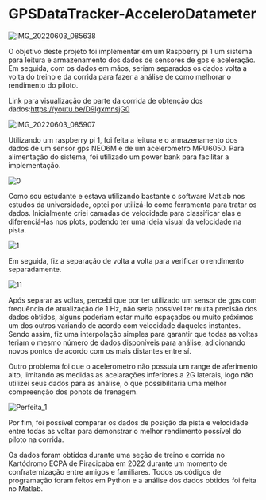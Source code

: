 # GPSDataTracker-AcceleroDatameter

![IMG_20220603_085638](https://github.com/mario-akira/GPSDataTracker-AcceleroDatameter/assets/152718950/39e69449-f0f7-42bc-8c26-003719c330ab)

O objetivo deste projeto foi implementar em um Raspberry pi 1 um sistema para leitura e armazenamento dos dados de sensores de gps e aceleração. Em seguida, com os dados em mãos, seriam separados os dados volta a volta do treino e da corrida para fazer a análise de como melhorar o rendimento do piloto. 

Link para visualização de parte da corrida de obtenção dos dados:https://youtu.be/D9IgxmnsjG0


![IMG_20220603_085907](https://github.com/mario-akira/GPSDataTracker-AcceleroDatameter/assets/152718950/1776d57b-dc4d-4366-9cea-0949be7e9f77)

Utilizando um raspberry pi 1, foi feita a leitura e o armazenamento dos dados de um sensor gps NEO6M e de um acelerometro MPU6050. Para alimentação do sistema, foi utilizado um power bank para facilitar a implementação.

![0](https://github.com/mario-akira/GPSDataTracker-AcceleroDatameter/assets/152718950/64c1b19f-a452-4837-b189-f480e3be0786)

Como sou estudante e estava utilizando bastante o software Matlab nos estudos da universidade, optei por utilizá-lo como ferramenta para tratar os dados. Inicialmente criei camadas de velocidade para classificar elas e diferenciá-las nos plots, podendo ter uma ideia visual da velocidade na pista.


![1](https://github.com/mario-akira/GPSDataTracker-AcceleroDatameter/assets/152718950/f14869c1-ef9e-4f2e-8477-ed9d00024d1e)

Em seguida, fiz a separação de volta a volta para verificar o rendimento separadamente.

![11](https://github.com/mario-akira/GPSDataTracker-AcceleroDatameter/assets/152718950/ebcf02ef-eaea-43a4-a0c0-c7a95494019e)

Após separar as voltas, percebi que por ter utilizado um sensor de gps com frequência de atualização de 1 Hz, não seria possível ter muita precisão dos dados obtidos, alguns poderiam estar muito espaçados ou muito próximos um dos outros variando de acordo com velocidade daqueles instantes. Sendo assim, fiz uma interpolação simples para garantir que todas as voltas teriam o mesmo número de dados disponíveis para análise, adicionando novos pontos de acordo com os mais distantes entre sí. 

Outro problema foi que o acelerometro não possuia um range de aferimento alto, limitando as medidas as acelarações inferiores a 2G laterais, logo não utilizei seus dados para as análise, o que possibilitaria uma melhor compreenção dos ponots de frenagem.

![Perfeita_1](https://github.com/mario-akira/GPSDataTracker-AcceleroDatameter/assets/152718950/3a8b86d5-0aff-47a3-b16f-c44b02fb4713)

Por fim, foi possível comparar os dados de posição da pista e velocidade entre todas as voltar para demonstrar o melhor rendimento possível do piloto na corrida.

Os dados foram obtidos durante uma seção de treino e corrida no Kartódromo ECPA de Piracicaba em 2022 durante um momento de confraternização entre amigos e familiares. Todos os códigos de programação foram feitos em Python e a análise dos dados obtidos foi feita no Matlab.

